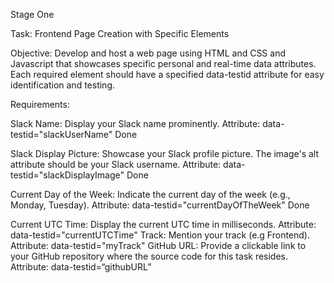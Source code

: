 Stage One

Task: Frontend Page Creation with Specific Elements

Objective: Develop and host a web page using HTML and CSS and Javascript that showcases specific personal and real-time data attributes. Each required element should have a specified data-testid attribute for easy identification and testing.

Requirements:

Slack Name:
 Display your Slack name prominently.
 Attribute: data-testid="slackUserName" Done

Slack Display Picture:
 Showcase your Slack profile picture.
 The image's alt attribute should be your Slack username.
 Attribute: data-testid="slackDisplayImage" Done

Current Day of the Week:
 Indicate the current day of the week (e.g., Monday, Tuesday).
Attribute: data-testid="currentDayOfTheWeek" Done

Current UTC Time:
 Display the current UTC time in milliseconds.
 Attribute: data-testid="currentUTCTime"
Track:
 Mention your track (e.g Frontend).
 Attribute: data-testid="myTrack"
GitHub URL:
 Provide a clickable link to your GitHub repository where the source code for this task resides.
 Attribute: data-testid=“githubURL”

